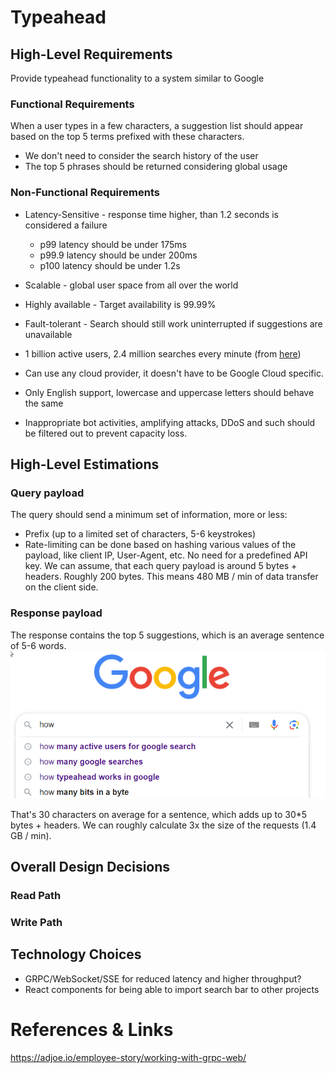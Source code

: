 # Typeahead

## High-Level Requirements
Provide typeahead functionality to a system similar to Google

### Functional Requirements
When a user types in a few characters, a suggestion list should appear based on the top 5 terms prefixed with these characters.
- We don't need to consider the search history of the user
- The top 5 phrases should be returned considering global usage

### Non-Functional Requirements
- Latency-Sensitive - response time higher, than 1.2 seconds is considered a failure
    - p99 latency should be under 175ms
    - p99.9 latency should be under 200ms
    - p100 latency should be under 1.2s

- Scalable - global user space from all over the world
- Highly available - Target availability is 99.99%
- Fault-tolerant - Search should still work uninterrupted if suggestions are unavailable
- 1 billion active users, 2.4 million searches every minute (from [here](https://firstsiteguide.com/google-search-stats/))
- Can use any cloud provider, it doesn't have to be Google Cloud specific.
- Only English support, lowercase and uppercase letters should behave the same
- Inappropriate bot activities, amplifying attacks, DDoS and such should be filtered out to prevent capacity loss.

## High-Level Estimations

### Query payload
The query should send a minimum set of information, more or less:
- Prefix (up to a limited set of characters, 5-6 keystrokes)
- Rate-limiting can be done based on hashing various values of the payload, like client IP, User-Agent, etc. No need for a predefined API key. 
We can assume, that each query payload is around 5 bytes + headers. Roughly 200 bytes. This means 480 MB / min of data transfer on the client side.


### Response payload
The response contains the top 5 suggestions, which is an average sentence of 5-6 words. 
![Example from Google](docs/image.png)

That's 30 characters on average for a sentence, which adds up to 30*5 bytes + headers. We can roughly calculate 3x the size of the requests (1.4 GB / min).

## Overall Design Decisions

### Read Path

### Write Path


## Technology Choices
- GRPC/WebSocket/SSE for reduced latency and higher throughput?
- React components for being able to import search bar to other projects



# References & Links
https://adjoe.io/employee-story/working-with-grpc-web/
